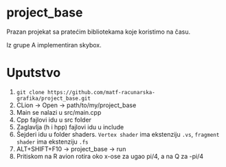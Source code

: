 # project_base
Prazan projekat sa pratećim bibliotekama koje koristimo na času. 


Iz grupe A implementiran skybox.

# Uputstvo
1. `git clone https://github.com/matf-racunarska-grafika/project_base.git`
2. CLion -> Open -> path/to/my/project_base
3. Main se nalazi u src/main.cpp
4. Cpp fajlovi idu u src folder
5. Zaglavlja (h i hpp) fajlovi idu u include
6. Šejderi idu u folder shaders. `Vertex shader` ima ekstenziju `.vs`, `fragment shader` ima ekstenziju `.fs`
7. ALT+SHIFT+F10 -> project_base -> run
8. Pritiskom na R avion rotira oko x-ose za ugao pi/4, a na Q za -pi/4